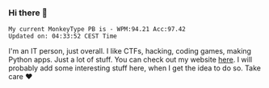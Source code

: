 ### Hi there 👋
<!-- PB START -->
```
My current MonkeyType PB is - WPM:94.21 Acc:97.42
Updated on: 04:33:52 CEST Time
```
<!-- PB END -->
I'm an IT person, just overall. I like CTFs, hacking, coding games, making Python apps. Just a lot of stuff.
You can check out my website [here](https://skill3472.github.io/).
I will probably add some interesting stuff here, when I get the idea to do so. Take care ❤️
